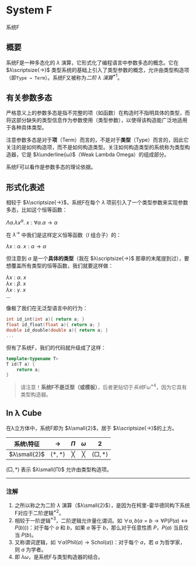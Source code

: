 # System F

系统F

## 概要

系统F是一种多态化的 $λ$ 演算，它形式化了编程语言中参数多态的概念。它在 $λ\scriptsize{→}$ 类型系统的基础上引入了类型参数的概念，允许由类型构造项（即`Type → Term`）。系统F又被称为*二阶 $λ$ 演算*$^{*1}$。

## 有关参数多态

严格意义上的参数多态是指不完整的项（如函数）在构造时不指明具体的类型，而将这部分缺失的类型信息作为参数使用（类型参数），以使得该构造能广泛地适用于各种具体类型。

注意参数多态是对于**项**（Term）而言的，不是对于**类型**（Type）而言的，因此它关注的是如何构造项，而不是如何构造类型。关注如何构造类型的系统称为类型构造器，它是 $λ\underline{ω}$（Weak Lambda Omega）的组成部分。

系统F可以看作是参数多态的理论依据。

## 形式化表述

相较于 $λ\scriptsize{→}$，系统F在每个 $λ$ 项前引入了一个类型参数来实现参数多态，比如这个恒等函数：

$Λα.λx^α.\ x:∀α.α→α$

在 $λ^{→}$ 中我们是这样定义恒等函数（$I$ 组合子）的：

$λx:α.\ x:α→α$

但注意到 $α$ 是一个**具体的类型**（我在 $λ\scriptsize{→}$ 那章的末尾提到过），要想覆盖所有类型的恒等函数，我们就要这样做：

$λx:α.\ x$  
$λx:β.\ x$  
$λx:γ.\ x$  
$...$

像极了我们在无泛型语言中的行为：

```C
int id_int(int a){ return a; }
float id_float(float a){ return a; }
double id_double(double a){ return a; }
...
```

但有了系统F，我们的代码就升级成了这样：

```C++
template<typename T>
T id(T a) {
    return a;
}
```

> 请注意！**系统F不是泛型（或模板）**，后者更贴切于*系统Fω*$^{*4}$，因为它具有类型构造器。

## In λ Cube

在λ立方体中，系统F即为 $λ\small{2}$，居于 $λ\scriptsize{→}$的上方。

|  系统\特征   |   $→$   |  $Π$  |  $ω$  |   $2$   |
| :----------: | :-----: | :---: | :---: | :-----: |
| $λ\small{2}$ | $(*,*)$ |   ╳   |   ╳   | $(□,*)$ |

$(□,*)$ 表示 $λ\small{Π}$ 允许由类型构造项。

---

### 注解

1. 之所以称之为二阶 $λ$ 演算（$λ\small{2}$），是因为在柯里-霍华德同构下系统F对应于二阶逻辑$^{*2}$。
2. 相较于一阶逻辑$^{*3}$，二阶逻辑允许量化谓词。如 $∀a,b(a=b→∀P(P(a)↔P(b)))$：对于每个 $a$ 和 $b$，如果 $a$ 等于 $b$，那么对于任意性质 $P$，$P(a)$ 当且仅当 $P(b)$。
3. 又称谓词逻辑，如 $∀a({\text{Phil}}(a)→{\text{Schol}}(a))$：对于每个 $a$，若 $a$ 为哲学家，则 $a$ 为学者。
4. 即 $λω$，是系统F与类型构造器的结合。
